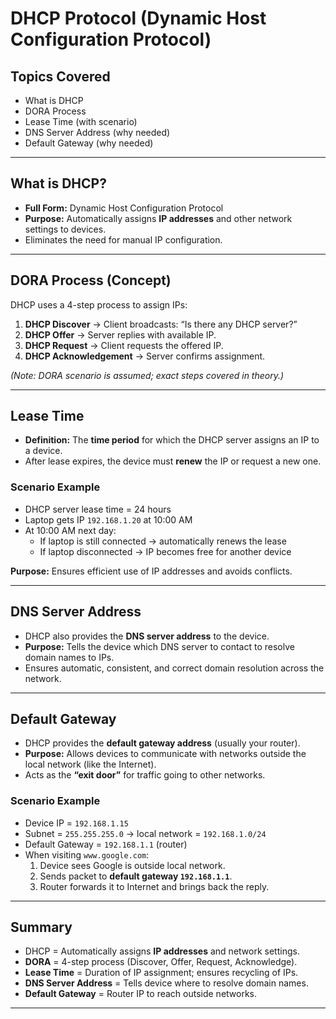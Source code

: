 #  DHCP Protocol (Dynamic Host Configuration Protocol)

##  Topics Covered
- What is DHCP
- DORA Process
- Lease Time (with scenario)
- DNS Server Address (why needed)
- Default Gateway (why needed)

---

##  What is DHCP?
- **Full Form:** Dynamic Host Configuration Protocol  
- **Purpose:** Automatically assigns **IP addresses** and other network settings to devices.  
- Eliminates the need for manual IP configuration.  

---

##  DORA Process (Concept)
DHCP uses a 4-step process to assign IPs:  
1. **DHCP Discover** → Client broadcasts: “Is there any DHCP server?”  
2. **DHCP Offer** → Server replies with available IP.  
3. **DHCP Request** → Client requests the offered IP.  
4. **DHCP Acknowledgement** → Server confirms assignment.  

*(Note: DORA scenario is assumed; exact steps covered in theory.)*  

---

##  Lease Time
- **Definition:** The **time period** for which the DHCP server assigns an IP to a device.  
- After lease expires, the device must **renew** the IP or request a new one.  

### Scenario Example
- DHCP server lease time = 24 hours  
- Laptop gets IP `192.168.1.20` at 10:00 AM  
- At 10:00 AM next day:  
  - If laptop is still connected → automatically renews the lease  
  - If laptop disconnected → IP becomes free for another device  

**Purpose:** Ensures efficient use of IP addresses and avoids conflicts.  

---

##  DNS Server Address
- DHCP also provides the **DNS server address** to the device.  
- **Purpose:** Tells the device which DNS server to contact to resolve domain names to IPs.  
- Ensures automatic, consistent, and correct domain resolution across the network.  

---

##  Default Gateway
- DHCP provides the **default gateway address** (usually your router).  
- **Purpose:** Allows devices to communicate with networks outside the local network (like the Internet).  
- Acts as the **“exit door”** for traffic going to other networks.  

### Scenario Example
- Device IP = `192.168.1.15`  
- Subnet = `255.255.255.0` → local network = `192.168.1.0/24`  
- Default Gateway = `192.168.1.1` (router)  
- When visiting `www.google.com`:  
  1. Device sees Google is outside local network.  
  2. Sends packet to **default gateway `192.168.1.1`**.  
  3. Router forwards it to Internet and brings back the reply.  

---

## Summary
- DHCP = Automatically assigns **IP addresses** and network settings.  
- **DORA** = 4-step process (Discover, Offer, Request, Acknowledge).  
- **Lease Time** = Duration of IP assignment; ensures recycling of IPs.  
- **DNS Server Address** = Tells device where to resolve domain names.  
- **Default Gateway** = Router IP to reach outside networks.  

---

